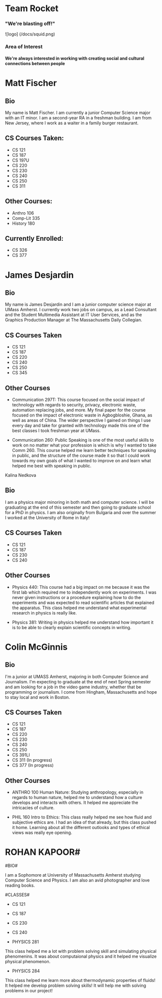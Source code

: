 # Team Rocket
### "We're blasting off!"
![logo] (/docs/squid.png)

### Area of Interest
#### We're always interested in working with creating social and cultural connections between people

# Matt Fischer
## Bio

My name is Matt Fischer. I am currently a junior Computer Science major with an IT minor. I am a second-year RA in a freshman building. I am from New Jersey, where I work as a waiter in a family burger restaurant.

## CS Courses Taken:

+ CS 121
+ CS 187
+ CS 197U
+ CS 220
+ CS 230
+ CS 240
+ CS 250
+ CS 311

## Other Courses:

+ Anthro 106
+ Comp-Lit 335
+ History 180

## Currently Enrolled:

+ CS 326
+ CS 377

# James Desjardin

## Bio

My name is James Desjardin and I am a junior computer science major at UMass Amherst. I currently work two jobs on campus, as a Lead Consultant and the Student Multimedia Assistant at IT User Services, and as the Graphics Production Manager at The Massachusetts Daily Collegian.

## CS Courses Taken
+ CS 121
+ CS 187
+ CS 220
+ CS 240
+ CS 250
+ CS 345

## Other Courses

+ Communication 297T: This course focused on the social impact of technology with regards to security, privacy, electronic waste, automation replacing jobs, and more. My final paper for the course focused on the impact of electronic waste in Agbogbloshie, Ghana, as well as areas of China. The wider perspective I gained on things I use every day and take for granted with technology made this one of the best classes I took freshman year at UMass.

+ Communication 260: Public Speaking is one of the most useful skills to work on no matter what your profession is which is why I wanted to take Comm 260. This course helped me learn better techniques for speaking in public, and the structure of the course made it so that I could work towards my own goals of what I wanted to improve on and learn what helped me best with speaking in public.



Kalina Nedkova

## Bio
I am a physics major minoring in both math and computer science. I will be graduating at the end of this semester and then going to graduate school for a PhD in physics. I am also originally from Bulgaria and over the summer I worked at the University of Rome in Italy!

## CS Courses Taken
+ CS 121
+ CS 187
+ CS 230
+ CS 240

## Other Courses

+ Physics 440: This course had a big impact on me because it was the first lab which required me to independently work on experiments. I was never given instructions or a procedure explaining how to do the experiments and was expected to read scientific articles that explained the apparatus. This class helped me understand what experimental research in physics is really like.

+ Physics 381: Writing in physics helped me understand how important it is to be able to clearly explain scientific concepts in writing.  

# Colin McGinnis

## Bio
I'm a junior at UMASS Amherst, majoring in both Computer Science and Journalism. I'm expecting to graduate at the end of next Spring semester and am looking for a job in the video game industry, whether that be programming or journalism. I come from Hingham, Massachusetts and hope to stay local and work in Boston.

## CS Courses Taken
+ CS 121
+ CS 187
+ CS 220
+ CS 230
+ CS 240
+ CS 250
+ CS 391LI
+ CS 311 (In progress)
+ CS 377 (In progress)

## Other Courses

+ ANTHRO 100 Human Nature: Studying anthropology, especially in regards to human nature, helped me to understand how a culture develops and interacts with others. It helped me appreciate the intricacies of culture.

+ PHIL 160 Intro to Ethics: This class really helped me see how fluid and subjective ethics are. I had an idea of that already, but this class pushed it home. Learning about all the different outlooks and types of ethical views was really eye opening.

# ROHAN KAPOOR#

#BIO#

I am a Sophomore at University of Massachusetts Amherst studying Computer Science and Physics. I am also an avid photographer and love reading books.

#CLASSES#

* CS 121
* CS 187
* CS 230
* CS 240


* PHYSICS 281

This class helped me a lot with problem solving skill and simulating physical phenomenins. It was about computaional physics and it helped me visualize physical phenomenon.
 
* PHYSICS 284

This class helped me learn more about thermodynamic properties of fluids! It helped me develop problem solving skills! It will help me with solving problems in our project!

